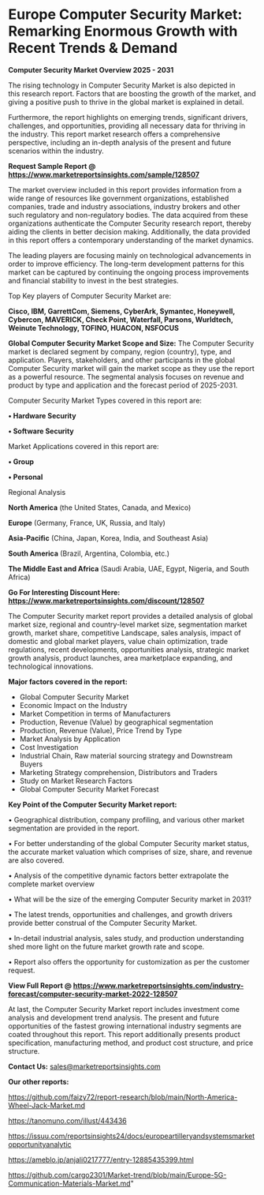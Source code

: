 # Europe Computer Security Market: Remarking Enormous Growth with Recent Trends & Demand

<Strong> Computer Security Market Overview 2025 - 2031</strong>

The rising technology in Computer Security Market is also depicted in this research report. Factors that are boosting the growth of the market, and giving a positive push to thrive in the global market is explained in detail.

Furthermore, the report highlights on emerging trends, significant drivers, challenges, and opportunities, providing all necessary data for thriving in the industry. This report market research offers a comprehensive perspective, including an in-depth analysis of the present and future scenarios within the industry.

<strong>Request Sample Report @ <a href=https://www.marketreportsinsights.com/sample/128507>https://www.marketreportsinsights.com/sample/128507</a></strong>

The market overview included in this report provides information from a wide range of resources like government organizations, established companies, trade and industry associations, industry brokers and other such regulatory and non-regulatory bodies. The data acquired from these organizations authenticate the Computer Security research report, thereby aiding the clients in better decision making. Additionally, the data provided in this report offers a contemporary understanding of the market dynamics.

The leading players are focusing mainly on technological advancements in order to improve efficiency. The long-term development patterns for this market can be captured by continuing the ongoing process improvements and financial stability to invest in the best strategies.

Top Key players of Computer Security Market are:

<strong>Cisco, IBM, GarrettCom, Siemens, CyberArk, Symantec, Honeywell, Cybercon, MAVERICK, Check Point, Waterfall, Parsons, Wurldtech, Weinute Technology, TOFINO, HUACON, NSFOCUS</strong>

<strong><b>Global Computer Security Market Scope and Size:</b></strong>
The Computer Security market is declared segment by company, region (country), type, and application. Players, stakeholders, and other participants in the global Computer Security market will gain the market scope as they use the report as a powerful resource. The segmental analysis focuses on revenue and product by type and application and the forecast period of 2025-2031.

Computer Security Market Types covered in this report are:

<strong>• Hardware Security

• Software Security</strong>

Market Applications covered in this report are:

<strong>• Group

• Personal</strong> 

Regional Analysis

<strong>North America</strong> (the United States, Canada, and Mexico)

<strong>Europe</strong> (Germany, France, UK, Russia, and Italy)

<strong>Asia-Pacific</strong> (China, Japan, Korea, India, and Southeast Asia)

<strong>South America</strong> (Brazil, Argentina, Colombia, etc.)

<strong>The Middle East and Africa</strong> (Saudi Arabia, UAE, Egypt, Nigeria, and South Africa)

<strong>Go For Interesting Discount Here: <a href=https://www.marketreportsinsights.com/discount/128507>https://www.marketreportsinsights.com/discount/128507</a></strong>

The Computer Security market report provides a detailed analysis of global market size, regional and country-level market size, segmentation market growth, market share, competitive Landscape, sales analysis, impact of domestic and global market players, value chain optimization, trade regulations, recent developments, opportunities analysis, strategic market growth analysis, product launches, area marketplace expanding, and technological innovations.

<strong><b>Major factors covered in the report:</b></strong>
<ul>
  <li>Global Computer Security Market </li>
  <li>Economic Impact on the Industry</li>
  <li>Market Competition in terms of Manufacturers</li>
  <li>Production, Revenue (Value) by geographical segmentation</li>
  <li>Production, Revenue (Value), Price Trend by Type</li>
  <li>Market Analysis by Application</li>
  <li>Cost Investigation</li>
  <li>Industrial Chain, Raw material sourcing strategy and Downstream Buyers</li>
  <li>Marketing Strategy comprehension, Distributors and Traders</li>
  <li>Study on Market Research Factors</li>
  <li>Global Computer Security Market Forecast</li>
</ul>

<strong><b>Key Point of the Computer Security Market report:</b></strong>

• Geographical distribution, company profiling, and various other market segmentation are provided in the report.

• For better understanding of the global Computer Security market status, the accurate market valuation which comprises of size, share, and revenue are also covered.

• Analysis of the competitive dynamic factors better extrapolate the complete market overview

• What will be the size of the emerging Computer Security market in 2031?

• The latest trends, opportunities and challenges, and growth drivers provide better construal of the Computer Security Market.

• In-detail industrial analysis, sales study, and production understanding shed more light on the future market growth rate and scope.

• Report also offers the opportunity for customization as per the customer request.

<strong><b>View Full Report @ <a href=https://www.marketreportsinsights.com/industry-forecast/computer-security-market-2022-128507>https://www.marketreportsinsights.com/industry-forecast/computer-security-market-2022-128507</a></b></strong>


At last, the Computer Security Market report includes investment come analysis and development trend analysis. The present and future opportunities of the fastest growing international industry segments are coated throughout this report. This report additionally presents product specification, manufacturing method, and product cost structure, and price structure.

<strong>Contact Us:</strong>
sales@marketreportsinsights.com

<strong>Our other reports:</strong>

<a href=https://github.com/faizy72/report-research/blob/main/North-America-Wheel-Jack-Market.md>https://github.com/faizy72/report-research/blob/main/North-America-Wheel-Jack-Market.md</a>

<a href=https://tanomuno.com/illust/443436>https://tanomuno.com/illust/443436</a>

<a href=https://issuu.com/reportsinsights24/docs/europeartilleryandsystemsmarketopportunityanalytic>https://issuu.com/reportsinsights24/docs/europeartilleryandsystemsmarketopportunityanalytic</a>

<a href=https://ameblo.jp/anjali0217777/entry-12885435399.html>https://ameblo.jp/anjali0217777/entry-12885435399.html</a>

<a href=https://github.com/cargo2301/Market-trend/blob/main/Europe-5G-Communication-Materials-Market.md>https://github.com/cargo2301/Market-trend/blob/main/Europe-5G-Communication-Materials-Market.md</a>"
